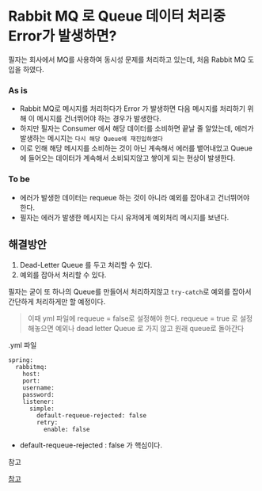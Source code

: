 # Rabbit MQ 로 Queue 데이터 처리중 Error가 발생하면?


필자는 회사에서 MQ를 사용하여 동시성 문제를 처리하고 있는데, 처음 Rabbit MQ 도입을 하였다.

### As is
- Rabbit MQ로 메시지를 처리하다가 Error 가 발생하면 다음 메시지를 처리하기 위해 이 메시지를 건너뛰어야 하는 경우가 발생한다.
- 하지만 필자는 Consumer 에서 해당 데이터를 소비하면 끝날 줄 알았는데, 에러가 발생하는 메시지는 `다시 해당 Queue에 재진입하였다`
- 이로 인해 해당 메시지를 소비하는 것이 아닌 계속해서 에러를 뱉어내었고 Queue 에 들어오는 데이터가 계속해서 소비되지않고 쌓이게 되는 현상이 발생한다.


### To be

- 에러가 발생한 데이터는 requeue 하는 것이 아니라 예외를 잡아내고 건너뛰어야 한다.
- 필자는 에러가 발생한 메시지는 다시 유저에게 예외처리 메시지를 보낸다.




## 해결방안

1. Dead-Letter Queue 를 두고 처리할 수 있다.
2. 예외를 잡아서 처리할 수 있다.



필자는 굳이 또 하나의 Queue를 만들어서 처리하지않고 `try-catch`로 예외를 잡아서 간단하게 처리하게만 할 예정이다.

> 이때 yml 파일에 requeue = false로 설정해야 한다. requeue = true 로 설정해놓으면 예외나 dead letter Queue 로 가지 않고 원래 queue로 돌아간다



.yml 파일
~~~
spring:
  rabbitmq:
    host: 
    port:
    username: 
    password: 
    listener:
      simple:
        default-requeue-rejected: false
        retry:
          enable: false
~~~

- default-requeue-rejected : false 가 핵심이다.


참고

[참고](https://blog.leocat.kr/notes/2018/06/20/rabbitmq-dead-lettering-with-reject-or-nack)

